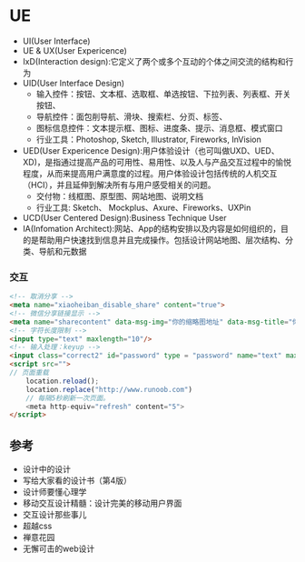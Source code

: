 # UE

* UI(User Interface)
* UE & UX(User Expericence)
* IxD(Interaction design):它定义了两个或多个互动的个体之间交流的结构和行为
* UID(User Interface Design)
    - 输入控件：按钮、文本框、选取框、单选按钮、下拉列表、列表框、开关按钮、
    - 导航控件：面包削导航、滑块、搜索栏、分页、标签、
    - 图标信息控件：文本提示框、图标、进度条、提示、消息框、模式窗口
    - 行业工具：Photoshop, Sketch, Illustrator, Fireworks, InVision
* UED(User Expericence Design):用户体验设计（也可叫做UXD、UED、XD)，是指通过提高产品的可用性、易用性、以及人与产品交互过程中的愉悦程度，从而来提高用户满意度的过程。用户体验设计包括传统的人机交互（HCI），并且延伸到解决所有与用户感受相关的问题。
    - 交付物：线框图、原型图、网站地图、说明文档
    - 行业工具: Sketch、 Mockplus、Axure、Fireworks、UXPin
* UCD(User Centered Design):Business Technique User
* IA(Infomation Architect):网站、App的结构安排以及内容是如何组织的，目的是帮助用户快速找到信息并且完成操作。包括设计网站地图、层次结构、分类、导航和元数据

### 交互

```html
<!-- 取消分享 -->
<meta name="xiaoheiban_disable_share" content="true"> 
<!-- 微信分享链接显示 -->
<meta name="sharecontent" data-msg-img="你的缩略图地址" data-msg-title="你的标题" data-msg-content="你的简介" data-msg-callBack="" data-line-img="你的缩略图地址" data-line-title="你的标题" data-line-callBack=""/>
<!-- 字符长度限制 -->
<input type="text" maxlength="10"/>
<!-- 输入处理：keyup -->
<input class="correct2" id="password" type = "password" name="text" maxlength="16" onchange="value=value.replace(/[^\d]/g,'')" oninput="value=value.replace(/[^\a-\z\A-\Z0-9]/g,'')"  onbeforepaste="clipboardData.setData()"/>
<script src="">
// 页面重载
    location.reload();
    location.replace("http://www.runoob.com")
    // 每隔5秒刷新一次页面。
    <meta http-equiv="refresh" content="5"> 
</script>
```

## 参考

* 设计中的设计
* 写给大家看的设计书（第4版）
* 设计师要懂心理学
* 移动交互设计精髓：设计完美的移动用户界面
* 交互设计那些事儿
* 超越css
* 禅意花园
* 无懈可击的web设计
